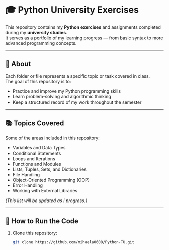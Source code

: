 # 🎓 Python University Exercises

This repository contains my **Python exercises** and assignments completed during my **university studies**.  
It serves as a portfolio of my learning progress — from basic syntax to more advanced programming concepts.

---

## 🐍 About

Each folder or file represents a specific topic or task covered in class.  
The goal of this repository is to:
- Practice and improve my Python programming skills  
- Learn problem-solving and algorithmic thinking  
- Keep a structured record of my work throughout the semester

---

## 📚 Topics Covered

Some of the areas included in this repository:
- Variables and Data Types  
- Conditional Statements  
- Loops and Iterations  
- Functions and Modules  
- Lists, Tuples, Sets, and Dictionaries  
- File Handling  
- Object-Oriented Programming (OOP)  
- Error Handling  
- Working with External Libraries  

*(This list will be updated as I progress.)*

---

## 🧠 How to Run the Code

1. Clone this repository:
   ```bash
   git clone https://github.com/mihaela0608/Python-TU.git
